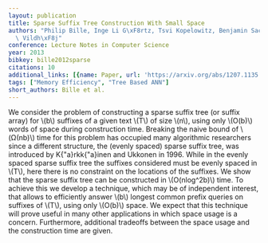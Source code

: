 ```yaml
---
layout: publication
title: Sparse Suffix Tree Construction With Small Space
authors: "Philip Bille, Inge Li G\xF8rtz, Tsvi Kopelowitz, Benjamin Sach, Hjalte Wedel\
  \ Vildh\xF8j"
conference: Lecture Notes in Computer Science
year: 2013
bibkey: bille2012sparse
citations: 10
additional_links: [{name: Paper, url: 'https://arxiv.org/abs/1207.1135'}]
tags: ["Memory Efficiency", "Tree Based ANN"]
short_authors: Bille et al.
---
```

We consider the problem of constructing a sparse suffix tree (or suffix
array) for \\(b\\) suffixes of a given text \\(T\\) of size \\(n\\), using only \\(O(b)\\)
words of space during construction time. Breaking the naive bound of
\\(Ω(nb)\\) time for this problem has occupied many algorithmic researchers
since a different structure, the (evenly spaced) sparse suffix tree, was
introduced by K\{\"a\}rkk\{\"a\}inen and Ukkonen in 1996. While in the evenly
spaced sparse suffix tree the suffixes considered must be evenly spaced in \\(T\\),
here there is no constraint on the locations of the suffixes.
  We show that the sparse suffix tree can be constructed in \\(O(nlog^2b)\\) time.
To achieve this we develop a technique, which may be of independent interest,
that allows to efficiently answer \\(b\\) longest common prefix queries on suffixes
of \\(T\\), using only \\(O(b)\\) space. We expect that this technique will prove
useful in many other applications in which space usage is a concern.
Furthermore, additional tradeoffs between the space usage and the construction
time are given.